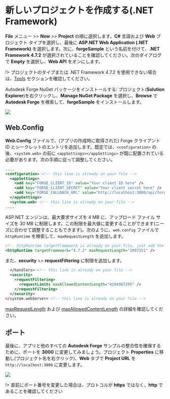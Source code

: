 # 新しいプロジェクトを作成する(.NET Framework)

**File** メニュー >> **New** >> **Project** の順に選択します。**C#** 言語および **Web** プロジェクト タイプを選択し、最後に **ASP.NET Web Application (.NET Framework)** を選択します。次に、**forgeSample** という名前を付けて、**.NET Framework 4.7.2** が選択されていることを確認してください。次のダイアログで **Empty** を選択し、**Web API** をオンにします。

!> プロジェクトのタイプまたは .NET Framework 4.7.2 を使用できない場合は、[Tools](/ja-JP/environment/tools/net) セクションを確認してください。

Autodesk Forge NuGet パッケージをインストールする: プロジェクト(**Solution Explorer**)を右クリックし、**Manage NuGet Package** を選択し、**Browse** で **Autodesk Forge** を検索して、**forgeSample** をインストールします。 

![](_media/net/create_project_webapi.gif) 

## Web.Config

**Web.Config** ファイルで、(アプリの作成時に取得された) Forge クライアント ID とシークレットのエントリを追加します。既定では、`<configuration>` の後、`<system.web>` の前に `<appSettings></appSettings>` が既に配置されている必要があります。次の手順に従って調整してください。

```xml
....
<configuration> <!-- this line is already on your file -->
  <appSettings>
    <add key="FORGE_CLIENT_ID" value="Your client ID here" />
    <add key="FORGE_CLIENT_SECRET" value="Your client secret here" />
    <add key="FORGE_CALLBACK_URL" value="http://localhost:3000/api/forge/callback/oauth" />
  </appSettings>
  <system.web> <!-- this line is already on your file -->
....
```

ASP.NET エンジンは、最大要求サイズを 4 MB に、アップロード ファイル サイズを 30 MB に制限します。この制限を最大値に変更することができます(ニーズに合わせて調整することもできます)。次のように、`web.config` ファイルで `httpRuntime` を検索して、`maxRequestLength` を追加します。

```xml
<!-- httpRuntime targetFramework is already on your file, just add the maxRequestLength -->
<httpRuntime targetFramework="4.7.2" maxRequestLength="2097151" />
```

また、**security** >> **requestFiltering** に制限を追加します。

```xml
  </handlers> <!-- this line is already on your file -->
  <security>
    <requestFiltering>
      <requestLimits maxAllowedContentLength="4294967295" />
    </requestFiltering>
  </security>
</system.webServer> <!-- this line is already on your file -->
```

[maxRequestLength](https://msdn.microsoft.com/en-us/library/system.web.configuration.httpruntimesection.maxrequestlength.aspx) および [maxAllowedContentLength](https://msdn.microsoft.com/en-us/library/ms689462.aspx) の詳細を確認してください。 

## ポート

最後に、アプリと他のすべての **Autodesk Forge** サンプルの整合性を確保するために、ポートを **3000** に変更してみましょう。プロジェクト **Properties** に移動し(プロジェクト名を右クリック)、**Web** タブで **Project URL** を `http://localhost:3000` に変更します。

![](_media/net/port.png)

!> 直前にポート番号を変更した場合は、プロトコルが **https** ではなく、**http** であることを確認してください

 

